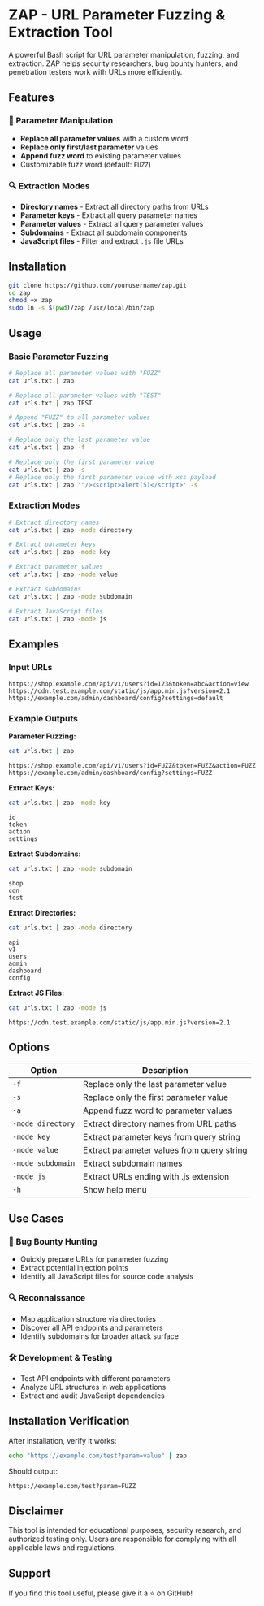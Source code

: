 
# ZAP - URL Parameter Fuzzing & Extraction Tool

A powerful Bash script for URL parameter manipulation, fuzzing, and extraction. ZAP helps security researchers, bug bounty hunters, and penetration testers work with URLs more efficiently.

## Features

### 🔧 Parameter Manipulation
- **Replace all parameter values** with a custom word
- **Replace only first/last parameter** values
- **Append fuzz word** to existing parameter values
- Customizable fuzz word (default: `FUZZ`)

### 🔍 Extraction Modes
- **Directory names** - Extract all directory paths from URLs
- **Parameter keys** - Extract all query parameter names
- **Parameter values** - Extract all query parameter values  
- **Subdomains** - Extract all subdomain components
- **JavaScript files** - Filter and extract `.js` file URLs

## Installation

```bash
git clone https://github.com/yourusername/zap.git
cd zap
chmod +x zap
sudo ln -s $(pwd)/zap /usr/local/bin/zap
```



## Usage

### Basic Parameter Fuzzing
```bash
# Replace all parameter values with "FUZZ"
cat urls.txt | zap

# Replace all parameter values with "TEST"
cat urls.txt | zap TEST

# Append "FUZZ" to all parameter values
cat urls.txt | zap -a

# Replace only the last parameter value
cat urls.txt | zap -f

# Replace only the first parameter value  
cat urls.txt | zap -s
# Replace only the first parameter value with xss payload  
cat urls.txt | zap '"/><script>alert(5)</script>' -s 
```

### Extraction Modes
```bash
# Extract directory names
cat urls.txt | zap -mode directory

# Extract parameter keys
cat urls.txt | zap -mode key

# Extract parameter values
cat urls.txt | zap -mode value

# Extract subdomains
cat urls.txt | zap -mode subdomain

# Extract JavaScript files
cat urls.txt | zap -mode js
```

## Examples

### Input URLs
```
https://shop.example.com/api/v1/users?id=123&token=abc&action=view
https://cdn.test.example.com/static/js/app.min.js?version=2.1
https://example.com/admin/dashboard/config?settings=default
```

### Example Outputs

**Parameter Fuzzing:**
```bash
cat urls.txt | zap
```
```
https://shop.example.com/api/v1/users?id=FUZZ&token=FUZZ&action=FUZZ
https://example.com/admin/dashboard/config?settings=FUZZ
```

**Extract Keys:**
```bash
cat urls.txt | zap -mode key
```
```
id
token
action
settings
```

**Extract Subdomains:**
```bash
cat urls.txt | zap -mode subdomain
```
```
shop
cdn
test
```

**Extract Directories:**
```bash
cat urls.txt | zap -mode directory
```
```
api
v1
users
admin
dashboard
config
```

**Extract JS Files:**
```bash
cat urls.txt | zap -mode js
```
```
https://cdn.test.example.com/static/js/app.min.js?version=2.1
```

## Options

| Option | Description |
|--------|-------------|
| `-f` | Replace only the last parameter value |
| `-s` | Replace only the first parameter value |
| `-a` | Append fuzz word to parameter values |
| `-mode directory` | Extract directory names from URL paths |
| `-mode key` | Extract parameter keys from query string |
| `-mode value` | Extract parameter values from query string |
| `-mode subdomain` | Extract subdomain names |
| `-mode js` | Extract URLs ending with .js extension |
| `-h` | Show help menu |

## Use Cases

### 🐛 Bug Bounty Hunting
- Quickly prepare URLs for parameter fuzzing
- Extract potential injection points
- Identify all JavaScript files for source code analysis

### 🔍 Reconnaissance  
- Map application structure via directories
- Discover all API endpoints and parameters
- Identify subdomains for broader attack surface

### 🛠️ Development & Testing
- Test API endpoints with different parameters
- Analyze URL structures in web applications
- Extract and audit JavaScript dependencies



## Installation Verification

After installation, verify it works:
```bash
echo "https://example.com/test?param=value" | zap
```
Should output:
```
https://example.com/test?param=FUZZ
```



## Disclaimer

This tool is intended for educational purposes, security research, and authorized testing only. Users are responsible for complying with all applicable laws and regulations.

## Support

If you find this tool useful, please give it a ⭐ on GitHub!


